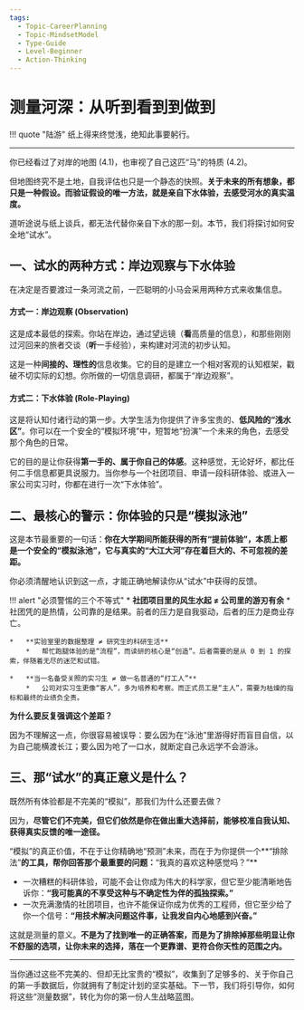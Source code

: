 ```yaml
---
tags:
  - Topic-CareerPlanning
  - Topic-MindsetModel
  - Type-Guide
  - Level-Beginner
  - Action-Thinking
---
```


# 测量河深：从听到看到到做到

!!! quote "陆游"
    纸上得来终觉浅，绝知此事要躬行。

---

你已经看过了对岸的地图 (4.1)，也审视了自己这匹“马”的特质 (4.2)。

但地图终究不是土地，自我评估也只是一个静态的快照。**关于未来的所有想象，都只是一种假设。而验证假设的唯一方法，就是亲自下水体验，去感受河水的真实温度。**

道听途说与纸上谈兵，都无法代替你亲自下水的那一刻。本节，我们将探讨如何安全地“试水”。

## 一、试水的两种方式：岸边观察与下水体验

在决定是否要渡过一条河流之前，一匹聪明的小马会采用两种方式来收集信息。

#### 方式一：岸边观察 (Observation)

这是成本最低的探索。你站在岸边，通过望远镜（**看**高质量的信息），和那些刚刚过河回来的旅者交谈（**听**一手经验），来构建对河流的初步认知。

这是一种**间接的、理性的**信息收集。它的目的是建立一个相对客观的认知框架，戳破不切实际的幻想。你所做的一切信息调研，都属于“岸边观察”。

#### 方式二：下水体验 (Role-Playing)

这是将认知付诸行动的第一步。大学生活为你提供了许多宝贵的、**低风险的“浅水区”**。你可以在一个安全的“模拟环境”中，短暂地“扮演”一个未来的角色，去感受那个角色的日常。

它的目的是让你获得**第一手的、属于你自己的体感**。这种感觉，无论好坏，都比任何二手信息都更具说服力。当你参与一个社团项目、申请一段科研体验、或进入一家公司实习时，你都在进行一次“下水体验”。

## 二、最核心的警示：你体验的只是“模拟泳池”

这是本节最重要的一句话：**你在大学期间所能获得的所有“提前体验”，本质上都是一个安全的“模拟泳池”，它与真实的“大江大河”存在着巨大的、不可忽视的差距。**

你必须清醒地认识到这一点，才能正确地解读你从“试水”中获得的反馈。

!!! alert "必须警惕的三个不等式"
    *   **社团项目里的风生水起 ≠ 公司里的游刃有余**
        *   社团凭的是热情，公司靠的是结果。前者的压力是自我驱动，后者的压力是商业存亡。

    *   **实验室里的数据整理 ≠ 研究生的科研生活**
        *   帮忙跑腿体验的是“流程”，而读研的核心是“创造”。后者需要的是从 0 到 1 的探索，伴随着无尽的迷茫和试错。

    *   **当一名备受关照的实习生 ≠ 做一名普通的“打工人”**
        *   公司对实习生更像“客人”，多为培养和考察。而正式员工是“主人”，需要为枯燥的指标和最终的业绩负全责。

**为什么要反复强调这个差距？**

因为不理解这一点，你很容易被误导：要么因为在“泳池”里游得好而盲目自信，以为自己能横渡长江；要么因为呛了一口水，就断定自己永远学不会游泳。

## 三、那“试水”的真正意义是什么？

既然所有体验都是不完美的“模拟”，那我们为什么还要去做？

因为，**尽管它们不完美，但它们依然是你在做出重大选择前，能够校准自我认知、获得真实反馈的唯一途径。**

“模拟”的真正价值，不在于让你精确地“预测”未来，而在于为你提供一个**“排除法”**的工具，帮你回答那个最重要的问题：**“我真的喜欢这种感觉吗？”**

*   一次糟糕的科研体验，可能不会让你成为伟大的科学家，但它至少能清晰地告诉你：**“我可能真的不享受这种与不确定性为伴的孤独探索。”**
*   一次充满激情的社团项目，也许不能保证你成为优秀的工程师，但它至少给了你一个信号：**“用技术解决问题这件事，让我发自内心地感到兴奋。”**

这就是测量的意义。**不是为了找到唯一的正确答案，而是为了排除掉那些明显让你不舒服的选项，让你未来的选择，落在一个更靠谱、更符合你天性的范围之内。**

---

当你通过这些不完美的、但却无比宝贵的“模拟”，收集到了足够多的、关于你自己的第一手数据后，你就拥有了制定计划的坚实基础。下一节，我们将引导你，如何将这些“测量数据”，转化为你的第一份人生战略蓝图。
